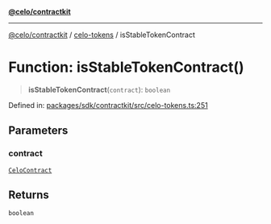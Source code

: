 [**@celo/contractkit**](../../README.md)

***

[@celo/contractkit](../../modules.md) / [celo-tokens](../README.md) / isStableTokenContract

# Function: isStableTokenContract()

> **isStableTokenContract**(`contract`): `boolean`

Defined in: [packages/sdk/contractkit/src/celo-tokens.ts:251](https://github.com/celo-org/developer-tooling/blob/master/packages/sdk/contractkit/src/celo-tokens.ts#L251)

## Parameters

### contract

[`CeloContract`](../../base/enumerations/CeloContract.md)

## Returns

`boolean`

